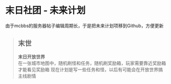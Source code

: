 # 末日社团 - 未来计划

由于mcbbs的服务器帖子编辑周期长，于是把未来计划项移到Github，方便更新

> ## 末世  
> **末日开放世界**  
> 在一张城市地图中，随机刷怪和任务，随机刷奖励箱，玩家需要靠近奖励箱才能看见奖励箱
> 现在计划是写一些任务和怪，以后有可能会在开放世界搞主线剧情

